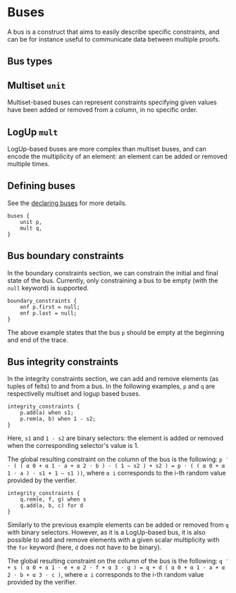 # Buses

A bus is a construct that aims to easily describe specific constraints, and can be for instance useful to communicate data between multiple proofs.

## Bus types

## Multiset `unit`

Multiset-based buses can represent constraints specifying given values have been added or removed from a column, in no specific order.

## LogUp `mult`

LogUp-based buses are more complex than multiset buses, and can encode the multiplicity of an element: an element can be added or removed multiple times.

## Defining buses

See the [declaring buses](./declarations.md#buses) for more details.

```
buses {
    unit p,
    mult q,
}
```

## Bus boundary constraints

In the boundary constraints section, we can constrain the initial and final state of the bus. Currently, only constraining a bus to be empty (with the  `null` keyword) is supported.

```
boundary_constraints {
    enf p.first = null;
    enf p.last = null;
}
```

The above example states that the bus `p` should be empty at the beginning and end of the trace.

## Bus integrity constraints

In the integrity constraints section, we can add and remove elements (as tuples of felts) to and from a bus. In the following examples, `p` and `q` are respectivelly multiset and logup based buses.

```
integrity_constraints {
    p.add(a) when s1;
    p.rem(a, b) when 1 - s2;
}
```

Here, `s1` and `1 - s2` are binary selectors: the element is added or removed when the corresponding selector's value is 1.

The global resulting constraint on the column of the bus is the following: `p ′ ⋅ ( ( α 0 + α 1 ⋅ a + α 2 ⋅ b ) ⋅ ( 1 − s2 ) + s2 ) = p ⋅ ( ( α 0 + α 1 ⋅ a ) ⋅ s1 + 1 − s1 ))`, where `α i` corresponds to the i-th random value provided by the verifier.

```
integrity_constraints {
    q.rem(e, f, g) when s
    q.add(a, b, c) for d
}
```

Similarly to the previous example elements can be added or removed from `q` with binary selectors. However, as it is a LogUp-based bus, it is also possible to add and remove elements with a given scalar multiplicity with the `for` keyword (here, `d` does not have to be binary).

The global resulting constraint on the column of the bus is the following: `q ′ + s ( α 0 + α 1 ⋅ e + α 2 ⋅ f + α 3 ⋅ g ) = q + d ( α 0 + α 1 ⋅ a + α 2 ⋅ b + α 3 ⋅ c )`, where `α i` corresponds to the i-th random value provided by the verifier.
